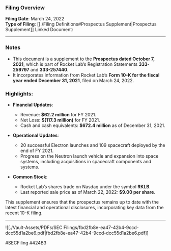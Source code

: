 ### Filing Overview

**Filing Date**: March 24, 2022  
**Type of Filing**: [[./Filing Definitions#Prospectus Supplement|Prospectus Supplement]]
Linked Document:

---
### Notes

- This document is a supplement to the **Prospectus dated October 7, 2021**, which is part of Rocket Lab’s Registration Statements **333-259797** and **333-257440**.
- It incorporates information from Rocket Lab’s **Form 10-K for the fiscal year ended December 31, 2021**, filed on March 24, 2022.

### Highlights:

- **Financial Updates**:
    - Revenue: **$62.2 million** for FY 2021.
    - Net Loss: **$(117.3 million)** for FY 2021.
    - Cash and cash equivalents: **$672.4 million** as of December 31, 2021.
- **Operational Updates**:
    - 20 successful Electron launches and 109 spacecraft deployed by the end of FY 2021.
    - Progress on the Neutron launch vehicle and expansion into space systems, including acquisitions in spacecraft components and systems.
- **Common Stock**:
    
    - Rocket Lab’s shares trade on Nasdaq under the symbol **RKLB**.
    - Last reported sale price as of March 22, 2022: **$9.00 per share**.

This supplement ensures that the prospectus remains up to date with the latest financial and operational disclosures, incorporating key data from the recent 10-K filing.

---

![[./Vault-Assets/PDFs/SEC Filings/fbd2fb8e-ea47-42b4-9ccd-dcc55d1a2be6.pdf|fbd2fb8e-ea47-42b4-9ccd-dcc55d1a2be6.pdf]]

#SECFiling #424B3